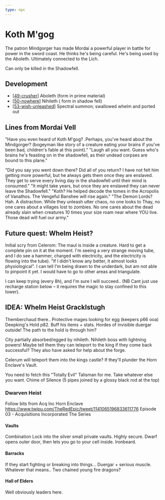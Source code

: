 ```yaml
---
type: npc
---
```


# Koth M'gog

The patron Mindgorger has made Mordai a powerful player in battle for power in the sword coast. He thinks he's being careful. He's being used by the Aboleth. Ultimately connected to the Lich.

Can only be killed in the Shadowfell.

## Development
- [[49-crusher]] Aboleth (form in prime material)
- [[50-nowhere]] Nihileth ( form in shadow fell)
- [[53-wish-unleashed]] Spectral summon; swallowed whelm and ported out

## Lines from Mordai Vell
"Have you even heard of Koth M'gog? .Perhaps, you've heard about the Mindgorger? (bogeyman like story of a creature eating your brains if you've been bad, children's fable at this point)."
"Laugh all you want. Guess who's brains he's feasting on in the shadowfell, as their undead corpses are bound to this plane."

"Did you say you went down there? Did all of you return? I have not felt him getting more powerful, but he always gets them once they are enslaved. They get to serve every living day in the shadowfell until their mind is consumed."
"It might take years, but once they are enslaved they can never leave the Shadowfell."
"Koth? He helped decode the tomes in the Acropolis of Vanathos. The Vengeful Banshee will rise again."
"The Demon Lords? Hah. A distraction. While they unleash utter chaos, no one looks to Thay, no one cares about a villages lost to zombies. No one cares about the dead already slain when creatures 10 times your size roam near where YOU live. Those dead will fuel our army."

## Future quest: Whelm Heist?
Initial scry from Celerom: The maul is inside a creature. Hard to get a complete pin on it at the moment. I'm seeing a very strange moving tube, and I do see a hammer, charged with electricity, and the electricity is flowing into the tube).  "If I didn't know any better, it almost looks physiological". I can tell I'm being drawn to the underdark, but am not able to pinpoint it yet. I would have to go to other areas and triangulate.

I can keep trying (every 8h), and I'm sure I will succeed.. (NB Cant just use recharge station below – it requires the magic to stay confined to this tower).

## IDEA: Whelm Heist Gracklstugh
Themberchaud there..
Protective mages looking for egg (keepers p66 ooa)
Deepking's Hold p82. Buff his items + stats. Hordes of invisible duergar outside!
The path to the hold is through him?

City partially absorbed/egged by nihileth.
Nihileth boss with lightning powers!
Maybe tell them they can teleport to the king if they come back successful?
They also have asked for help about the forge.

Celerum will teleport them into the kings castle? If they'll plunder the Horn Enclave's Vault.

You need to fetch this "Totally Evil" Talisman for me. Take whatever else you want.
Chime of Silence (5 pipes joined by a glossy black rod at the top)

### Dwarven Heist
Follow bits from Acq Inc  Horn Enclave
https://www.twipu.com/TheRedEpic/tweet/1141065196833611776
Episode 03 - Acquisitions Incorporated The Series

#### Vaults
Combination Lock into the silver small private vaults. Highly secure.
Dwarf opens outer door, then lets you go to your cell inside.
Ironbeard.

#### Barracks
If they start fighting or breaking into things...
Duergar + serious muscle. Whatever that means..
Two chained young fire dragons?

#### Hall of Elders
Well obviously leaders here.

[//begin]: # "Autogenerated link references for markdown compatibility"
[49-crusher]: ../recaps/49-crusher "49-crusher"
[50-nowhere]: ../recaps/50-nowhere "50-nowhere"
[53-wish-unleashed]: ../recaps/53-wish-unleashed "53-wish-unleashed"
[//end]: # "Autogenerated link references"
